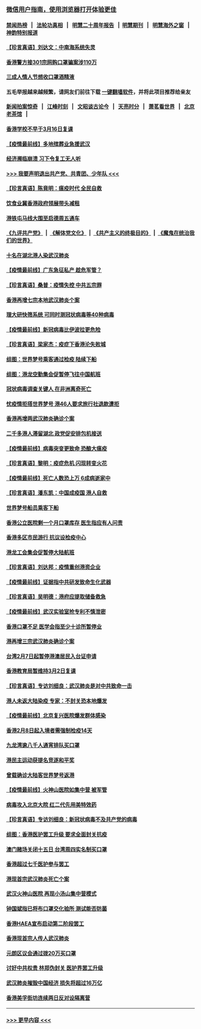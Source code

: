 ### [微信用户指南，使用浏览器打开体验更佳](https://github.com/gfw-breaker/banned-news1/blob/master/indexes/wechat-guide.md?t=0)
#### [禁闻热榜](热点新闻.md?t=0)  &nbsp;&nbsp;|&nbsp;&nbsp; [法轮功真相](https://github.com/gfw-breaker/truth/blob/master/README.md?t=0) &nbsp;&nbsp;|&nbsp;&nbsp; [明慧二十周年报告](https://github.com/gfw-breaker/mh-reports/blob/master/README.md?t=0) &nbsp;&nbsp;|&nbsp;&nbsp;[明慧期刊](https://github.com/gfw-breaker/mh-qikan) &nbsp;&nbsp;|&nbsp;&nbsp; [明慧海外之窗](https://github.com/gfw-breaker/mh-news/blob/master/README.md?t=0) &nbsp;&nbsp;|&nbsp;&nbsp; [神韵特别报道](https://github.com/gfw-breaker/mh-news/blob/master/shenyun.md?t=0)
#### [【珍言真语】刘达文：中南海系统失灵](../pages/nsc415/n11869465.md?t=02150333) 
#### [香港警方接301宗网购口罩骗案涉110万](../pages/nsc415/n11867572.md?t=02150333) 
#### [三成人情人节想收口罩酒精液](../pages/nsc415/n11867523.md?t=02150333) 
#### 五毛举报越来越频繁，请网友们前往下载 [一键翻墙软件](https://github.com/gfw-breaker/ssr-accounts)，并将此项目推荐给亲友
#### [新闻拍案惊奇](https://github.com/gfw-breaker/banned-news1/blob/master/pages/link4.md) &nbsp;&nbsp;|&nbsp;&nbsp; [江峰时刻](https://github.com/gfw-breaker/banned-news1/blob/master/pages/link4.md) &nbsp;&nbsp;|&nbsp;&nbsp; [文昭谈古论今](https://github.com/gfw-breaker/banned-news1/blob/master/pages/link4.md) &nbsp;&nbsp;|&nbsp;&nbsp; [天亮时分](https://github.com/gfw-breaker/banned-news1/blob/master/pages/link4.md) &nbsp;&nbsp;|&nbsp;&nbsp; [萧茗看世界](https://github.com/gfw-breaker/banned-news1/blob/master/pages/link4.md) &nbsp;&nbsp;|&nbsp;&nbsp; [北京老茶馆](https://github.com/gfw-breaker/banned-news1/blob/master/pages/link4.md) &nbsp;&nbsp;|&nbsp;&nbsp; 
#### [香港学校不早于3月16日复课](../pages/nsc415/n11867498.md?t=02150333) 
#### [【疫情最前线】多地殡葬业急援武汉](../pages/nsc415/n11866914.md?t=02150333) 
#### [经济濒临崩溃 习下令复工无人听](../pages/nsc415/n11867269.md?t=02150333) 
#### [>>> 我要声明退出共产党、共青团、少年队 <<<](https://github.com/begood0513/goodnews/blob/master/quit/letter.md) 
#### [【珍言真语】陈竟明：瘟疫时代 全民自救](../pages/nsc415/n11866765.md?t=02150333) 
#### [饮食业冀香港政府领展带头减租](../pages/nsc415/n11864876.md?t=02150333) 
#### [港铁屯马线大围至启德周五通车](../pages/nsc415/n11864842.md?t=02150333) 
#### [《九评共产党》](https://github.com/begood0513/9ping.md/blob/master/README.md) &nbsp;|&nbsp; [《解体党文化》](../../../../jtdwh.md/blob/master/README.md)  &nbsp;|&nbsp; [《共产主义的终极目的》](../../../../gczydzjmd.md/blob/master/README.md) &nbsp;|&nbsp; [《魔鬼在统治我们的世界》](../../../../mgztzwmdsj.md/blob/master/README.md) 
#### [十名在湖北港人染武汉肺炎](../pages/nsc415/n11864807.md?t=02150333) 
#### [【疫情最前线】广东急征私产 趁危军管？](../pages/nsc415/n11864205.md?t=02150333) 
#### [【珍言真语】桑普：疫情失控 中共五宗罪](../pages/nsc415/n11864157.md?t=02150333) 
#### [香港再增七宗本地武汉肺炎个案](../pages/nsc415/n11862405.md?t=02150333) 
#### [理大研快筛系统 可同时测冠状病毒等40种病毒](../pages/nsc415/n11862376.md?t=02150333) 
#### [【疫情最前线】新冠病毒比伊波拉更危险](../pages/nsc415/n11862199.md?t=02150333) 
#### [【珍言真语】梁家杰：疫症下香港沦失败城](../pages/nsc415/n11861588.md?t=02150333) 
#### [组图：世界梦号乘客通过检疫 陆续下船](../pages/nsc415/n11858302.md?t=02150333) 
#### [组图：港龙空勤集会促暂停飞往中国航班](../pages/nsc415/n11858190.md?t=02150333) 
#### [冠状病毒调查关键人 在非洲离奇死亡](../pages/nsc415/n11859798.md?t=02150333) 
#### [忧疫情拒搭世界梦号 港46人要求旅行社退款遭拒](../pages/nsc415/n11859849.md?t=02150333) 
#### [香港再增两武汉肺炎确诊个案](../pages/nsc415/n11859833.md?t=02150333) 
#### [二千多港人滞留湖北 政党促安排包机接送](../pages/nsc415/n11859831.md?t=02150333) 
#### [【疫情最前线】病毒突变更致命 恐酿大瘟疫](../pages/nsc415/n11859604.md?t=02150333) 
#### [【珍言真语】黎明：疫症危机 闪现转变火花](../pages/nsc415/n11859199.md?t=02150333) 
#### [【疫情最前线】死亡人数恐上万 6成病逝家中](../pages/nsc415/n11856687.md?t=02150333) 
#### [【珍言真语】潘东凯：中国成疫国 港人自救](../pages/nsc415/n11856962.md?t=02150333) 
#### [世界梦号船员乘客下船](../pages/nsc415/n11856883.md?t=02150333) 
#### [香港公立医院剩一个月口罩库存 医生指应有人问责](../pages/nsc415/n11856875.md?t=02150333) 
#### [香港多区市民游行 抗议设检疫中心](../pages/nsc415/n11856866.md?t=02150333) 
#### [港龙工会集会促暂停大陆航班](../pages/nsc415/n11856840.md?t=02150333) 
#### [【珍言真语】刘达邦：疫情重创港资企业](../pages/nsc415/n11854274.md?t=02150333) 
#### [【疫情最前线】证据指中共研发致命生化武器](../pages/nsc415/n11853087.md?t=02150333) 
#### [【珍言真语】吴明德：港府应提取储备救急](../pages/nsc415/n11852734.md?t=02150333) 
#### [【疫情最前线】武汉实验室抢专利不慎泄密](../pages/nsc415/n11850310.md?t=02150333) 
#### [香港口罩不足 医学会指至少十诊所暂停业](../pages/nsc415/n11850301.md?t=02150333) 
#### [港再增三宗武汉肺炎确诊个案](../pages/nsc415/n11850328.md?t=02150333) 
#### [台湾2月7日起暂停港澳居民入台证申请](../pages/nsc415/n11850304.md?t=02150333) 
#### [香港教育局暂维持3月2日复课](../pages/nsc415/n11850260.md?t=02150333) 
#### [【珍言真语】专访刘细良：武汉肺炎是对中共致命一击](../pages/nsc415/n11849934.md?t=02150333) 
#### [港人未返大陆染疫 专家：不封关恐本地爆发](../pages/nsc415/n11848021.md?t=02150333) 
#### [【疫情最前线】北京复兴医院爆发群体感染](../pages/nsc415/n11847626.md?t=02150333) 
#### [香港2月8日起入境者需强制检疫14天](../pages/nsc415/n11847658.md?t=02150333) 
#### [九龙湾逾八千人通宵排队买口罩](../pages/nsc415/n11847647.md?t=02150333) 
#### [港民主运动获提名竞逐和平奖](../pages/nsc415/n11847633.md?t=02150333) 
#### [曾载确诊大陆客世界梦号返港](../pages/nsc415/n11847608.md?t=02150333) 
#### [【疫情最前线】火神山医院如集中营 被军管](../pages/nsc415/n11847524.md?t=02150333) 
#### [病毒攻入北京大院 红二代先用美特效药](../pages/nsc415/n11847427.md?t=02150333) 
#### [【珍言真语】专访刘细良：新冠状病毒不及共产党的病毒](../pages/nsc415/n11847164.md?t=02150333) 
#### [组图：香港医护罢工升级 要求全面封关抗疫](../pages/nsc415/n11844107.md?t=02150333) 
#### [澳门赌场关闭十五日 台湾周四实名制买口罩](../pages/nsc415/n11845083.md?t=02150333) 
#### [香港超过七千医护参与罢工](../pages/nsc415/n11845051.md?t=02150333) 
#### [港现首宗武汉肺炎死亡个案](../pages/nsc415/n11844998.md?t=02150333) 
#### [武汉火神山医院 再现小汤山集中营模式](../pages/nsc415/n11844763.md?t=02150333) 
#### [钟国斌指已将布口罩交化验所 测试能否防菌](../pages/nsc415/n11842783.md?t=02150333) 
#### [香港HAEA宣布启动第二阶段罢工](../pages/nsc415/n11842723.md?t=02150333) 
#### [香港现首宗人传人武汉肺炎](../pages/nsc415/n11842766.md?t=02150333) 
#### [元朗区议会通过拨20万买口罩](../pages/nsc415/n11842754.md?t=02150333) 
#### [讨好中共权贵 林郑伪封关 医护界罢工升级](../pages/nsc415/n11842359.md?t=02150333) 
#### [武汉肺炎摧毁中国经济 损失将超过16万亿](../pages/nsc415/n11839723.md?t=02150333) 
#### [香港美孚街坊连续两日反对设隔离营](../pages/nsc415/n11839962.md?t=02150333) 

----
#### [ >>> 更早内容 <<< ](../indexes/nsc415-earlier.md)
